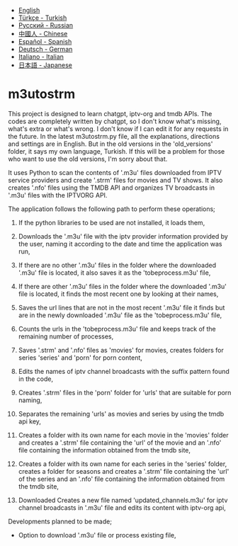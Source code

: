 - [English](./README.md)
- [Türkçe - Turkish](./readme/README.tr.md)
- [Русский - Russian](./readme/README.ru.md)
- [中國人 - Chinese](./readme/README.ch.md)
- [Español - Spanish](./readme/README.es.md)
- [Deutsch - German](./readme/README.ge.md)
- [Italiano - Italian](./readme/README.it.md)
- [日本語 - Japanese](./readme/README.ja.md)

# m3utostrm
This project is designed to learn chatgpt, iptv-org and tmdb APIs. The codes are completely written by chatgpt, so I don't know what's missing, what's extra or what's wrong. I don't know if I can edit it for any requests in the future. In the latest m3utostrm.py file, all the explanations, directions and settings are in English. But in the old versions in the 'old_versions' folder, it says my own language, Turkish. If this will be a problem for those who want to use the old versions, I'm sorry about that.

It uses Python to scan the contents of '.m3u' files downloaded from IPTV service providers and create '.strm' files for movies and TV shows. It also creates '.nfo' files using the TMDB API and organizes TV broadcasts in '.m3u' files with the IPTVORG API.

The application follows the following path to perform these operations;
1) If the python libraries to be used are not installed, it loads them,

2) Downloads the '.m3u' file with the iptv provider information provided by the user, naming it according to the date and time the application was run,

3) If there are no other '.m3u' files in the folder where the downloaded '.m3u' file is located, it also saves it as the 'tobeprocess.m3u' file,

4) If there are other '.m3u' files in the folder where the downloaded '.m3u' file is located, it finds the most recent one by looking at their names,

5) Saves the url lines that are not in the most recent '.m3u' file it finds but are in the newly downloaded '.m3u' file as the 'tobeprocess.m3u' file,

6) Counts the urls in the 'tobeprocess.m3u' file and keeps track of the remaining number of processes,

7) Saves '.strm' and '.nfo' files as 'movies' for movies, creates folders for series 'series' and 'porn' for porn content,

8) Edits the names of iptv channel broadcasts with the suffix pattern found in the code,

9) Creates '.strm' files in the 'porn' folder for 'urls' that are suitable for porn naming,

10) Separates the remaining 'urls' as movies and series by using the tmdb api key,

11) Creates a folder with its own name for each movie in the 'movies' folder and creates a '.strm' file containing the 'url' of the movie and an '.nfo' file containing the information obtained from the tmdb site,

12) Creates a folder with its own name for each series in the 'series' folder, creates a folder for seasons and creates a '.strm' file containing the 'url' of the series and an '.nfo' file containing the information obtained from the tmdb site,

13) Downloaded Creates a new file named 'updated_channels.m3u' for iptv channel broadcasts in '.m3u' file and edits its content with iptv-org api,

Developments planned to be made;
- Option to download '.m3u' file or process existing file,
